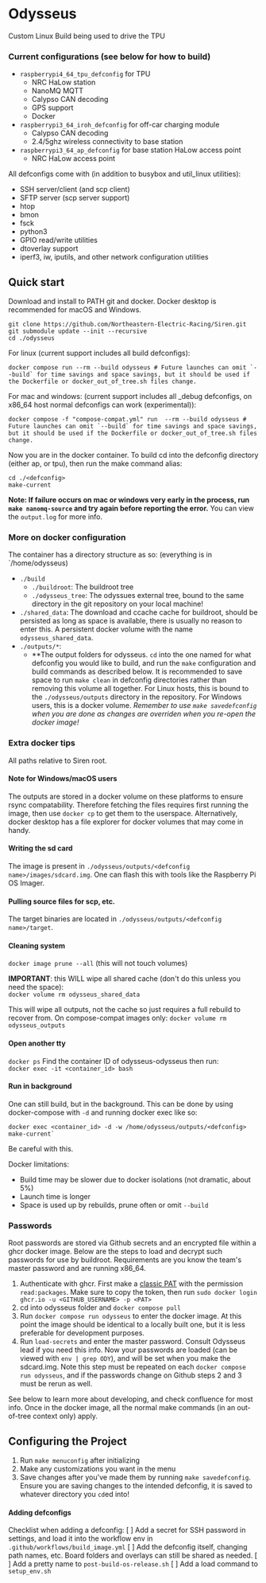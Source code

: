 # Odysseus
Custom Linux Build being used to drive the TPU

### Current configurations (see below for how to build)
- `raspberrypi4_64_tpu_defconfig` for TPU
    - NRC HaLow station
    - NanoMQ MQTT
    - Calypso CAN decoding
    - GPS support
    - Docker
- `raspberrypi3_64_iroh_defconfig` for off-car charging module
    - Calypso CAN decoding
    - 2.4/5ghz wireless connectivity to base station
- `raspberrypi3_64_ap_defconfig` for base station HaLow access point
    - NRC HaLow access point

All defconfigs come with (in addition to busybox and util_linux utilities):

- SSH server/client (and scp client)
- SFTP server (scp server support)
- htop
- bmon
- fsck
- python3
- GPIO read/write utilities
- dtoverlay support
- iperf3, iw, iputils, and other network configuration utilities

## Quick start
Download and install to PATH git and docker.  Docker desktop is recommended for macOS and Windows.
```
git clone https://github.com/Northeastern-Electric-Racing/Siren.git
git submodule update --init --recursive
cd ./odysseus
```

For linux (current support includes all build defconfigs):
```
docker compose run --rm --build odysseus # Future launches can omit `--build` for time savings and space savings, but it should be used if the Dockerfile or docker_out_of_tree.sh files change.  

```

For mac and windows: (current support includes all _debug defconfigs, on x86_64 host normal defconfigs can work (experimental)):
```
docker compose -f "compose-compat.yml" run  --rm --build odysseus # Future launches can omit `--build` for time savings and space savings, but it should be used if the Dockerfile or docker_out_of_tree.sh files change.  
```



Now you are in the docker container.  To build cd into the defconfig directory (either ap, or tpu), then run the make command alias:
```
cd ./<defconfig>
make-current
```

**Note: If failure occurs on mac or windows very early in the process, run `make nanomq-source` and try again before reporting the error.**
You can view the `output.log` for more info.

### More on docker configuration
The container has a directory structure as so:
(everything is in `/home/odysseus)
- `./build`
    - `./buildroot`: The buildroot tree 
    - `./odysseus_tree`: The odyssues external tree, bound to the same directory in the git repository on your local machine!
- `./shared_data`: The download and ccache cache for buildroot, should be persisted as long as space is available, there is usually no reason to enter this. A persistent docker volume with the name   `odysseus_shared_data`.
- `./outputs/*`:
    - **The output folders for odysseus.  `cd` into the one named for what defconfig you would like to build, and run the `make` configuration and build commands as described below.  It is recommended to save space to run `make clean` in defconfig directories rather than removing this volume all together. For Linux hosts, this is bound to the `./odysseus/outputs` directory in the repository. For Windows users, this is a docker volume.  *Remember to use `make savedefconfig` when you are done as changes are overriden when you re-open the docker image!*

### Extra docker tips
All paths relative to Siren root.

#### Note for Windows/macOS users
The outputs are stored in a docker volume on these platforms to ensure rsync compatability.  Therefore fetching the files requires first running the image, then use `docker cp` to get them to the userspace.  Alternatively, docker desktop has a file explorer for docker volumes that may come in handy.

#### Writing the sd card
The image is present in `./odysseus/outputs/<defconfig name>/images/sdcard.img`.  One can flash this with tools like the Raspberry Pi OS Imager.

#### Pulling source files for scp, etc.
The target binaries are located in `./odysseus/outputs/<defconfig name>/target`.

#### Cleaning system
`docker image prune --all` (this will not touch volumes)

**IMPORTANT**: this WILL wipe all shared cache (don't do this unless you need the space):  
`docker volume rm odysseus_shared_data`

This will wipe all outputs, not the cache so just requires a full rebuild to recover from.  On compose-compat images only:
`docker volume rm odysseus_outputs`


#### Open another tty
`docker ps`
Find the container ID of odysseus-odysseus then run:  
`docker exec -it <container_id> bash` 

#### Run in background
One can still build, but in the background.  This can be done by using docker-compose with `-d` and running docker exec like so:
```
docker exec <container_id> -d -w /home/odysseus/outputs/<defconfig> make-current`
```
Be careful with this.
    
Docker limitations:
- Build time may be slower due to docker isolations (not dramatic, about 5%)
- Launch time is longer
- Space is used up by rebuilds, prune often or omit `--build`

### Passwords
Root passwords are stored via Github secrets and an encrypted file within a ghcr docker image.  Below are the steps to load and decrypt such passwords for use by buildroot.  Requirements are you know the team's master password and are running x86_64.

1. Authenticate with ghcr.  First make a [classic PAT](https://github.com/settings/tokens/new) with the permission `read:packages`.  Make sure to copy the token, then run `sudo docker login ghcr.io -u <GITHUB_USERNAME> -p <PAT>`
2. cd into odysseus folder and `docker compose pull`
3. Run `docker compose run odysseus` to enter the docker image.  At this point the image should be identical to a locally built one, but it is less preferable for development purposes.
4. Run `load-secrets` and enter the master password.  Consult Odysseus lead if you need this info.  Now your passwords are loaded (can be viewed with `env | grep ODY`), and will be set when you make the sdcard.img.  Note this step must be repeated on each `docker compose run odysseus`, and if the passwords change on Github steps 2 and 3 must be rerun as well.



See below to learn more about developing, and check confluence for most info.  Once in the docker image, all the normal make commands (in an out-of-tree context only) apply.

## Configuring the Project
1. Run ```make menuconfig``` after initializing
2. Make any customizations you want in the menu
3. Save changes after you've made them by running ```make savedefconfig```.  Ensure you are saving changes to the intended defconfig, it is saved to whatever directory you `cd`ed into!

#### Adding defconfigs

Checklist when adding a defconfig:
[ ] Add a secret for SSH password in settings, and load it into the workflow env in `.github/workflows/build_image.yml`
[ ] Add the defconfig itself, changing path names, etc.  Board folders and overlays can still be shared as needed.
[ ] Add a pretty name to `post-build-os-release.sh`
[ ] Add a load command to `setup_env.sh`

<!--
## Build locally
1. Install `git-lfs` (for nanomq submodules)
2. Install all buildroot dependencies, including:
    - [All mandatory packages](https://buildroot.org/downloads/manual/manual.html#requirement) (most preinstalled on a normal linux system)
    - python3
    - libxcrypt or glibc with libcrypt enabled (libcrypt-dev in ubuntu/focal or debian bullseye).  If you encounter the error below in the `Finalizing target directory` phase, you may need to install a legacy version of libxcrypt that supports sha-256.  If the package fails at `crypt.h not found`, you need to install at least one of the above packages.
    ```
    /usr/bin/sed -i -e s,^root:[^:]*:,root:"`/home/jack/Projects/NER/buildroot/Siren/odysseus/buildroot/output/host/bin/mkpasswd -m "sha-256" "password"`":, /home/jack/Projects/NER/buildroot/Siren/odysseus/buildroot/output/target/etc/shadow
    crypt failed
    ```
    - ncurses5 (or 6) (for menuconfig)
    - Git, rsync
    - graphviz, python-matplotlib, and dotx for graph creation (optional)

    
### Initializing the Project
1. Run ```git submodule update --init``` to clone the buildroot repo locally
2. Optional: Edit `./Siren/odysseus/odysseus_tree/configs/raspberrypi4_64_tpu_defconfig` and `./Siren/odysseus/odysseus_tree/configs/raspberrypi4_64_tpu_defconfig`; in both files change `BR2_CCACHE_DIR=` to a directory prepared to hold around ~5G of data.
3. ```cd``` into the ```Siren/odysseus/buildroot``` directory
4. Run ```make BR2_EXTERNAL=../odysseus_tree <config>``` supplanting `<config>` with either `raspberrypi4_64_tpu_defconfig` for TPU deployment or `raspberrypi3_64_ap_defconfig` for the base station access point deployment.
5. All future config loads can omit BR2_EXTERNAL.

### Working with multiple defconfigs simultaneously (default on docker)
Since there are multiple machines this repo deploys to, one can save the build output of multiple defconfigs side-by-side so outputs can be stored easily.  To do this, simply run `make O=my_dir BR2_EXTERNAL=../odysseus_tree <config>` inside the buildroot submodule, where my_dir is a path relative to the buildroot submodule.  Then `cd ./my_dir` and run all make commands from there, and output will be generated into `my_dir`. The `O=` can be omitted as long as your working directory is `my_dir` when running `make`. Make a new directory for each `<config>`, and if you run out of space feel free to `make clean` or delete all the directories (space used about 10 to 22gb).

For example, my system looks like:
- `./buildroot` (each subdir has its own `Makefile`)
    - `./tpu`
    - `./nero`
    - `./ap`
- `./buildroot/dl` (downloads, shared between defconfigs)
- `~/.buildroot-ccache` (shared between defconfigs)
-->
